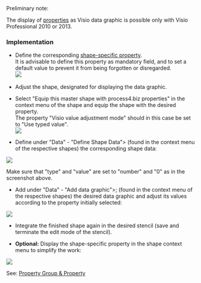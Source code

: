 <div class="info">
Preliminary note:

The display of [properties](property-group-and-property) as Visio data
graphic is possible only with Visio Professional 2010 or 2013.
</div>

### Implementation

-   Define the corresponding [shape-specific property](shape-specific-properties).  
    It is advisable to define this property as mandatory field, and to
    set a default value to prevent it from being forgotten or
    disregarded.  
    ![](//images.ctfassets.net/utx1h0gfm1om/15tGnMmjNqCoeq2uosM6SI/c664025544f935c96ca7ae87ba3b423e/328687.png)

<!-- -->

-   Adjust the shape, designated for displaying the data graphic.  
      
   -   Select "Equip this master shape with process4.biz properties" in
        the context menu of the shape and equip the shape with the
        desired property.  
        The property "Visio value adjustment mode" should in this case
        be set to "Use typed value".  
        ![](//images.ctfassets.net/utx1h0gfm1om/6z3wVi6LPUQ0eSWseEk8SM/4de5804976a3e7979276367724f84142/328689.png)

<!-- -->
  - Define under "Data" - "Define Shape Data"&gt; (found in the context menu of the respective shapes) the corresponding shape data:

![](//images.ctfassets.net/utx1h0gfm1om/3ozTqxow80Wws4YuAMmWO4/33dcfe83d3f9a46c444e157c43e8ed24/328675.png)

Make sure that "type" and "value" are set to "number" and "0" as in the
screenshot above.

  - Add under "Data" - "Add data graphic">; (found in the context menu of the respective shapes) the desired data graphic and adjust its values according to the property initially selected:

![](//images.ctfassets.net/utx1h0gfm1om/NyZ0pHLzWe2msigEMAogm/9acb8b43c6dcfb94d0f08a4c7cba42d1/328677.png)

-   Integrate the finished shape again in the desired stencil (save and
    terminate the edit mode of the stencil).  
      
-   **Optional:** Display the shape-specific property in the shape
    context menu to simplify the work:

![](//images.ctfassets.net/utx1h0gfm1om/61TxEb8fiEKsYckiyW0s6A/01121195ff2da32d70771080dbacb9e0/328192.png)

See: [Property Group & Property](property-group-and-property)

 

